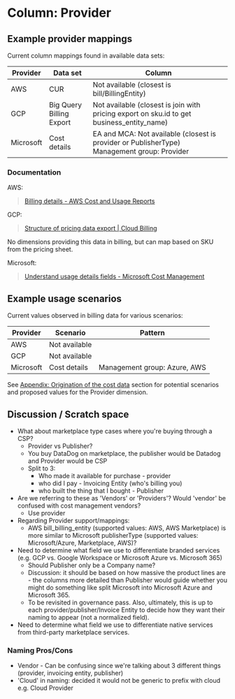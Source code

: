 # Column: Provider

## Example provider mappings

Current column mappings found in available data sets:

| Provider  | Data set                 | Column                                               |
|-----------|--------------------------|------------------------------------------------------|
| AWS       | CUR                      | Not available (closest is bill/BillingEntity)        |
| GCP       | Big Query Billing Export | Not available (closest is join with pricing export on sku.id to get business_entity_name) |
| Microsoft | Cost details             | EA and MCA: Not available (closest is provider or PublisherType)<br>Management group: Provider |

### Documentation

AWS:
> [Billing details - AWS Cost and Usage Reports](https://docs.aws.amazon.com/cur/latest/userguide/billing-columns.html)

GCP:  
> [Structure of pricing data export | Cloud Billing](https://cloud.google.com/billing/docs/how-to/export-data-bigquery-tables/pricing-data)

No dimensions providing this data in billing, but can map based on SKU from the pricing sheet.

Microsoft:
> [Understand usage details fields - Microsoft Cost Management](https://learn.microsoft.com/en-us/azure/cost-management-billing/automate/understand-usage-details-fields)

## Example usage scenarios

Current values observed in billing data for various scenarios:

| Provider  | Scenario      | Pattern                      |
|-----------|---------------|------------------------------|
| AWS       | Not available |                              |
| GCP       | Not available |                              |
| Microsoft | Cost details  | Management group: Azure, AWS |

See [Appendix: Origination of the cost data](../appendix/origination_of_cost_data.md) section for potential scenarios and proposed values for the Provider dimension.

## Discussion / Scratch space

- What about marketplace type cases where you're buying through a CSP?
  - Provider vs Publisher?
  - You buy DataDog on marketplace, the publisher would be Datadog and Provider would be CSP
  - Split to 3:
    - Who made it available for purchase - provider
    - who did I pay - Invoicing Entity (who's billing you)
    - who built the thing that I bought - Publisher
- Are we referring to these as 'Vendors' or 'Providers'? Would 'vendor' be confused with cost management vendors?
  - Use provider
- Regarding Provider support/mappings:
  - AWS bill_billing_entity (supported values: AWS, AWS Marketplace) is more similar to Microsoft publisherType (supported values: Microsoft/Azure, Marketplace, AWS)?
- Need to determine what field we use to differentiate branded services (e.g. GCP vs. Google Workspace or Microsoft Azure vs. Microsoft 365)
  - Should Publisher only be a Company name?
  - Discussion: it should be based on how massive the product lines are - the columns more detailed than Publisher would guide whether you might do something like split Microsoft into Microsoft Azure and Microsoft 365.
  - To be revisited in governance pass. Also, ultimately, this is up to each provider/publisher/Invoice Entity to decide how they want their naming to appear (not a normalized field).
- Need to determine what field we use to differentiate native services from third-party marketplace services.

### Naming Pros/Cons

- Vendor - Can be confusing since we're talking about 3 different things (provider, invoicing entity, publisher)
- 'Cloud' in naming: decided it would not be generic to prefix with cloud e.g. Cloud Provider
